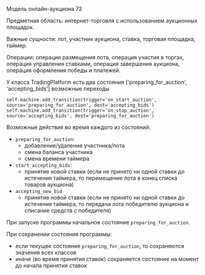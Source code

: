 Модель онлайн-аукциона 73

Предметная область: интернет-торговля с использованием аукционных площадок.

Важные сущности: лот, участник аукциона, ставка, торговая площадка, таймер.

Операции: операция размещения лота, операция участия в торгах, операция управления ставками, операция завершения аукциона, операция оформления победы и платежей.


У класса TradingPlatform есть два состояния ['preparing_for_auction', 'accepting_bids'] возможные переходы 
```
self.machine.add_transition(trigger='on_start_auction', source='preparing_for_auction', dest='accepting_bids')
self.machine.add_transition(trigger='on_stop_auction', source='accepting_bids', dest='preparing_for_auction')
```

Возможные действия во время каждого из состояний:
- `preparing_for_auction`:
  - добавление/удаление участника/лота
  - смена баланса участника
  - смена времени таймера
- `start_accepting_bids`: 
  - принятие новой ставки (если не принято ни одной ставки до истечения таймера, то перемещение лота в конец списка товаров аукциона)
- `accepting_new_bid`
  - принятие новой ставки (если не принято ни одной ставки до истечения таймера, то передача лота победителю аукциона и списание средств с победителя)


При запуске программы начальное состояние `preparing_for_auction`.

При сохранении состояния программы:
  - если текущее состояние `preparing_for_auction`, то сохраняются значения всех классов
  - иначе (во время принятия ставок) сохраняется состояние на момент до начала принятия ставок

